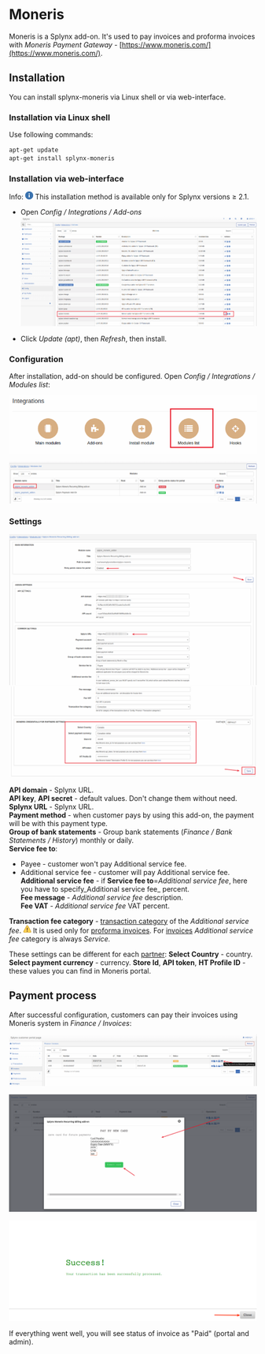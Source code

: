 Moneris
=======

Moneris is a Splynx add-on. It's used to pay invoices and proforma invoices with _Moneris Payment Gateway_ -  [https://www.moneris.com/](https://www.moneris.com/).

## Installation

You can install splynx-moneris via Linux shell or via web-interface.

### Installation via Linux shell

Use following commands:

```bash
apt-get update
apt-get install splynx-moneris
```

### Installation via web-interface

 Info: <icon class="image-icon">![(info)](information.png) This installation method is available only for Splynx versions ≥ 2.1.

* Open _Config / Integrations / Add-ons_  
  ![(image)](install.png)

* Click _Update (apt)_, then _Refresh_, then install.
### Configuration

After installation, add-on should be configured. Open _Config / Integrations / Modules list_:

![(image)](modules_list.png)

![(image)](edit_module.png)

### Settings

![(image)](settings.png)
![(image)](settings2.png)

**API domain** - Splynx URL.  
**API key**, **API secret** - default values. Don't change them without need.  
**Splynx URL** - Splynx URL.  
**Payment method** - when customer pays by using this add-on, the payment will be with this payment type.  
**Group of bank statements** - Group bank statements (_Finance / Bank Statements / History_) monthly or daily.  
**Service fee to**:
* Payee - customer won't pay Additional service fee.
* Additional service fee - customer will pay Additional service fee.
**Additional service fee** - if **Service fee to**=_Additional service fee_, here you have to specify_Additional service fee_ percent.  
**Fee message** - _Additional service fee_ description.  
**Fee VAT** - _Additional service fee_ VAT percent.  

**Transaction fee category** - [transaction category](configuration/finance/transaction_categories/transaction_categories.md) of the _Additional service fee_.
<icon class="image-icon">![(warning)](warning.png)</icon> It is used only for [proforma invoices](finance/proforma_invoices/proforma_invoices.md). For [invoices](finance/invoices/invoices.md) _Additional service fee_ category is always _Service._

These settings can be different for each [partner](administration/main/partners/partners.md):
**Select Country** - country.
**Select payment currency** - currency.
**Store Id**, **API token**, **HT Profile ID** - these values you can find in Moneris portal.

## Payment process

After successful configuration, customers can pay their invoices using Moneris system in _Finance / Invoices_:

![(image)](portal_pay_invoice.png)

![(image)](portal_pay_invoice_1.png)

![(image)](6.png)

If everything went well, you will see status of invoice as "Paid" (portal and admin).
